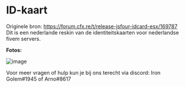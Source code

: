 # ID-kaart
Originele bron: https://forum.cfx.re/t/release-jsfour-idcard-esx/169787  
Dit is een nederlande reskin van de identiteitskaarten voor nederlandse fivem servers.

**Fotos:**

![image](https://user-images.githubusercontent.com/104724906/166150765-43571fa1-9efd-4941-9a83-bda79c8a6144.png)


Voor meer vragen of hulp kun je bij ons terecht via discord: Iron Golem#1945 of Arno#8617


